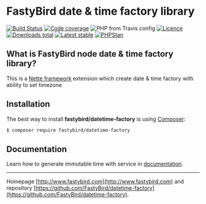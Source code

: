 # FastyBird date & time factory library

[![Build Status](https://img.shields.io/travis/FastyBird/datetime-factory.svg?style=flat-square)](https://travis-ci.org/FastyBird/datetime-factory)
[![Code coverage](https://img.shields.io/coveralls/FastyBird/datetime-factory.svg?style=flat-square)](https://coveralls.io/r/FastyBird/datetime-factory)
![PHP from Travis config](https://img.shields.io/travis/php-v/fastybird/datetime-factory?style=flat-square)
[![Licence](https://img.shields.io/packagist/l/FastyBird/datetime-factory.svg?style=flat-square)](https://packagist.org/packages/FastyBird/datetime-factory)
[![Downloads total](https://img.shields.io/packagist/dt/FastyBird/datetime-factory.svg?style=flat-square)](https://packagist.org/packages/FastyBird/datetime-factory)
[![Latest stable](https://img.shields.io/packagist/v/FastyBird/datetime-factory.svg?style=flat-square)](https://packagist.org/packages/FastyBird/datetime-factory)
[![PHPStan](https://img.shields.io/badge/PHPStan-enabled-brightgreen.svg?style=flat-square)](https://github.com/phpstan/phpstan)

## What is FastyBird node date & time factory library?

This is a [Nette framework](https://nette.org) extension which create date & time factory with ability to set timezone

## Installation

The best way to install **fastybird/datetime-factory** is using [Composer](http://getcomposer.org/):

```sh
$ composer require fastybird/datetime-factory
```

## Documentation

Learn how to generate immutable time with service in [documentation](https://github.com/FastyBird/datetime-factory/blob/master/docs/en/index.md).

***
Homepage [http://www.fastybird.com](http://www.fastybird.com) and repository [https://github.com/FastyBird/datetime-factory](https://github.com/FastyBird/datetime-factory).

